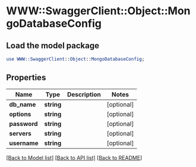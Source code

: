 # WWW::SwaggerClient::Object::MongoDatabaseConfig

## Load the model package
```perl
use WWW::SwaggerClient::Object::MongoDatabaseConfig;
```

## Properties
Name | Type | Description | Notes
------------ | ------------- | ------------- | -------------
**db_name** | **string** |  | [optional] 
**options** | **string** |  | [optional] 
**password** | **string** |  | [optional] 
**servers** | **string** |  | [optional] 
**username** | **string** |  | [optional] 

[[Back to Model list]](../README.md#documentation-for-models) [[Back to API list]](../README.md#documentation-for-api-endpoints) [[Back to README]](../README.md)


